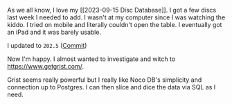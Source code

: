 As we all know, I love my [[2023-09-15 Disc Database]]. I got a few discs last week I needed to add. I wasn't at my computer since I was watching the kiddo. I tried on mobile and literally couldn't open the table. I eventually got an iPad and it was barely usable.

I updated to `202.5` ([Commit](https://github.com/lanekatris/monorepo/commit/9984f5e46767539c69af50623cdc2387b652414b))

Now I'm happy. I almost wanted to investigate and witch to https://www.getgrist.com/. 

Grist seems really powerful but I really like Noco DB's simplicity and connection up to Postgres. I can then slice and dice the data via SQL as I need.